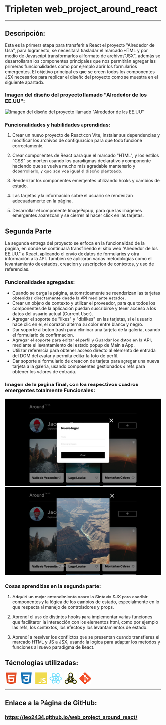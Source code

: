 # Tripleten web_project_around_react

---

## Descripción:

Esta es la primera etapa para transferir a React el proyecto "Alrededor de Usa", para lograr esto, se necesitará trasladar el marcado HTML y por medio de Javascript transformarlos al formato de archivos"JSX", además se desarrollaran los componentes principales que nos permitirán agregar las primeras funcionalidades como por ejemplo abrir los formularios emergentes. El objetivo principal es que se creen todos los componentes JSX necesarios para replicar el diseño del proyecto como se muestra en el siguiente apartado.

### Imagen del diseño del proyecto llamado "Alrededor de los EE.UU":

![Imagen del diseño del proyecto llamado "Alrededor de los EE.UU"](./src/images/Diseño_proyecto_around.png)

### Funcionalidades y habilidades aprendidas:

1. Crear un nuevo proyecto de React con Vite, instalar sus dependencias y modificar los archivos de configuracion para que todo funcione correctamente.

2. Crear componentes de React para que el marcado "HTML", y los estilos "CSS" se monten usando los paradigmas declarativo y componente haciendo que se vuelva mucho más agradable mantenerlo y desarrollarlo, y que sea vea igual al diseño planteado.

3. Renderizar los componentes emergentes utilizando hooks y cambios de estado.

4. Las tarjetas y la información sobre el usuario se renderizan adecuadamente en la página.

5. Desarrollar el componente ImagePopup, para que las imágenes emergentes aparezcan y se cierren al hacer click en las tarjetas.

## Segunda Parte

La segunda entrega del proyecto se enfoca en la funcionalidad de la pagina, en donde se continuará transfiriendo el sitio web "Alrededor de los EE.UU." a React, aplicando el envio de datos de formularios y otra información a la API. Tambien se aplicaran varias metodologias como el levantamiento de estados, creacion y suscripcion de contextos, y uso de referencias.

### Funcionalidades agregadas:

- Cuando se carga la página, automaticamente se reenderizan las tarjetas obtenidas directamente desde la API mediante estados.
- Crear un objeto de contexto y utilizar el proveedor, para que todos los componentes de la aplicación puedan suscribirse y tener acceso a los datos del usuario actual (Current User).
- Agregar el soporte de "likes" y "dislikes" en las tarjetas, si el usuario hace clic en el, el corazón alterna su color entre blanco y negro.
- Dar soporte al boton trash para eliminar una tarjeta de la galeria, usando el formulario de confirmacion.
- Agregar el soporte para editar el perfil y Guardar los datos en la API, mediante el levantamiento del estado popup de Main a App.
- Utilizar referencia para obtener acceso directo al elemento de entrada del DOM del avatar y permita editar la foto de perfil.
- Dar soporte al formulario de creacion de tarjeta para agregar una nueva tarjeta a la galeria, usando componentes gestionados o refs para obtener los valores de entrada.

### Imagen de la pagina final, con los respectivos cuadros emergentes totalmente Funcionales:

![Imagen del formulario emergente para editar un card](./src/images/Formulario_card.jpg)
![Imagen del formulario emergente para vizualizar la imagen de un card](./src/images/IMAGE_POPUP.jpg)

### Cosas aprendidas en la segunda parte:

1. Adquirí un mejor entendimiento sobre la Sintaxis SJX para escribir componentes y la lógica de los cambios de estado, especialmente en lo que respecta al manejo de controladores y props.

2. Aprendí el uso de distintos hooks para implementar varias funciones que facilitaron la interacción con los elementos html, como por ejemplo las refs, los contextos, los efectos y los levantamientos de estado.

3. Aprendí a resolver los conflictos que se presentan cuando transfieres el marcado HTML y JS a JSX, usando la logica para adaptar los metodos y funciones al nuevo paradigma de React.

## Técnologías utilizadas:

<img src="https://github.com/devicons/devicon/blob/master/icons/html5/html5-plain.svg" title="HTML5" alt="HTML" width="40" height="40"/>&nbsp;
<img src="https://github.com/devicons/devicon/blob/master/icons/css3/css3-plain.svg" title="CSS3" alt="CSS" width="40" height="40"/>&nbsp;
<img src="https://github.com/devicons/devicon/blob/master/icons/javascript/javascript-plain.svg" title="JavaScript" alt="JavaScript" width="40" height="40"/>&nbsp;
<img src="https://github.com/devicons/devicon/blob/master/icons/react/react-original.svg" title="React" alt="React" width="40" height="40"/>&nbsp;
<img src="./src/images/dom-logo.PNG" border="0"  title="DOM" alt="DOM" width="40" height="40"/>&nbsp;
<img src="https://github.com/devicons/devicon/blob/master/icons/git/git-plain.svg" title="Git" alt="Git" width="40" height="40"/>&nbsp;

---

## Enlace a la Página de GitHub:

### https://leo2434.github.io/web_project_around_react/

